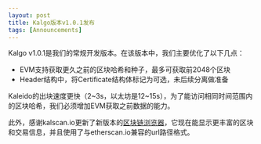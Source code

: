 ```yaml
---
layout: post
title: Kalgo版本v1.0.1发布
tags: [Announcements]
---
```


Kalgo v1.0.1是我们的常规开发版本。在该版本中，我们主要优化了以下几点：

* EVM支持获取更久之前的区块哈希和种子，最多可获取前2048个区块
* Header结构中，将Certificate结构体标记为可选，未后续分离做准备

Kaleido的出块速度更快（2~3s，以太坊是12~15s），为了能访问相同时间范围内的区块哈希，我们必须增加EVM获取之前数据的能力。

此外，感谢kalscan.io更新了新版本的[区块链浏览器](https://kalscan.io)，它现在能显示更丰富的区块和交易信息，并且使用了与etherscan.io兼容的url路径格式。


